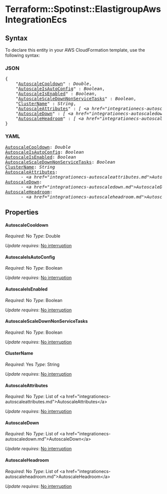 # Terraform::Spotinst::ElastigroupAws IntegrationEcs

## Syntax

To declare this entity in your AWS CloudFormation template, use the following syntax:

### JSON

<pre>
{
    "<a href="#autoscalecooldown" title="AutoscaleCooldown">AutoscaleCooldown</a>" : <i>Double</i>,
    "<a href="#autoscaleisautoconfig" title="AutoscaleIsAutoConfig">AutoscaleIsAutoConfig</a>" : <i>Boolean</i>,
    "<a href="#autoscaleisenabled" title="AutoscaleIsEnabled">AutoscaleIsEnabled</a>" : <i>Boolean</i>,
    "<a href="#autoscalescaledownnonservicetasks" title="AutoscaleScaleDownNonServiceTasks">AutoscaleScaleDownNonServiceTasks</a>" : <i>Boolean</i>,
    "<a href="#clustername" title="ClusterName">ClusterName</a>" : <i>String</i>,
    "<a href="#autoscaleattributes" title="AutoscaleAttributes">AutoscaleAttributes</a>" : <i>[ &lt;a href=&#34;integrationecs-autoscaleattributes.md&#34;&gt;AutoscaleAttributes&lt;/a&gt;, ... ]</i>,
    "<a href="#autoscaledown" title="AutoscaleDown">AutoscaleDown</a>" : <i>[ &lt;a href=&#34;integrationecs-autoscaledown.md&#34;&gt;AutoscaleDown&lt;/a&gt;, ... ]</i>,
    "<a href="#autoscaleheadroom" title="AutoscaleHeadroom">AutoscaleHeadroom</a>" : <i>[ &lt;a href=&#34;integrationecs-autoscaleheadroom.md&#34;&gt;AutoscaleHeadroom&lt;/a&gt;, ... ]</i>
}
</pre>

### YAML

<pre>
<a href="#autoscalecooldown" title="AutoscaleCooldown">AutoscaleCooldown</a>: <i>Double</i>
<a href="#autoscaleisautoconfig" title="AutoscaleIsAutoConfig">AutoscaleIsAutoConfig</a>: <i>Boolean</i>
<a href="#autoscaleisenabled" title="AutoscaleIsEnabled">AutoscaleIsEnabled</a>: <i>Boolean</i>
<a href="#autoscalescaledownnonservicetasks" title="AutoscaleScaleDownNonServiceTasks">AutoscaleScaleDownNonServiceTasks</a>: <i>Boolean</i>
<a href="#clustername" title="ClusterName">ClusterName</a>: <i>String</i>
<a href="#autoscaleattributes" title="AutoscaleAttributes">AutoscaleAttributes</a>: <i>
      - &lt;a href=&#34;integrationecs-autoscaleattributes.md&#34;&gt;AutoscaleAttributes&lt;/a&gt;</i>
<a href="#autoscaledown" title="AutoscaleDown">AutoscaleDown</a>: <i>
      - &lt;a href=&#34;integrationecs-autoscaledown.md&#34;&gt;AutoscaleDown&lt;/a&gt;</i>
<a href="#autoscaleheadroom" title="AutoscaleHeadroom">AutoscaleHeadroom</a>: <i>
      - &lt;a href=&#34;integrationecs-autoscaleheadroom.md&#34;&gt;AutoscaleHeadroom&lt;/a&gt;</i>
</pre>

## Properties

#### AutoscaleCooldown

_Required_: No
_Type_: Double

_Update requires_: [No interruption](https://docs.aws.amazon.com/AWSCloudFormation/latest/UserGuide/using-cfn-updating-stacks-update-behaviors.html#update-no-interrupt)

#### AutoscaleIsAutoConfig

_Required_: No
_Type_: Boolean

_Update requires_: [No interruption](https://docs.aws.amazon.com/AWSCloudFormation/latest/UserGuide/using-cfn-updating-stacks-update-behaviors.html#update-no-interrupt)

#### AutoscaleIsEnabled

_Required_: No
_Type_: Boolean

_Update requires_: [No interruption](https://docs.aws.amazon.com/AWSCloudFormation/latest/UserGuide/using-cfn-updating-stacks-update-behaviors.html#update-no-interrupt)

#### AutoscaleScaleDownNonServiceTasks

_Required_: No
_Type_: Boolean

_Update requires_: [No interruption](https://docs.aws.amazon.com/AWSCloudFormation/latest/UserGuide/using-cfn-updating-stacks-update-behaviors.html#update-no-interrupt)

#### ClusterName

_Required_: Yes
_Type_: String

_Update requires_: [No interruption](https://docs.aws.amazon.com/AWSCloudFormation/latest/UserGuide/using-cfn-updating-stacks-update-behaviors.html#update-no-interrupt)

#### AutoscaleAttributes

_Required_: No
_Type_: List of &lt;a href=&#34;integrationecs-autoscaleattributes.md&#34;&gt;AutoscaleAttributes&lt;/a&gt;

_Update requires_: [No interruption](https://docs.aws.amazon.com/AWSCloudFormation/latest/UserGuide/using-cfn-updating-stacks-update-behaviors.html#update-no-interrupt)

#### AutoscaleDown

_Required_: No
_Type_: List of &lt;a href=&#34;integrationecs-autoscaledown.md&#34;&gt;AutoscaleDown&lt;/a&gt;

_Update requires_: [No interruption](https://docs.aws.amazon.com/AWSCloudFormation/latest/UserGuide/using-cfn-updating-stacks-update-behaviors.html#update-no-interrupt)

#### AutoscaleHeadroom

_Required_: No
_Type_: List of &lt;a href=&#34;integrationecs-autoscaleheadroom.md&#34;&gt;AutoscaleHeadroom&lt;/a&gt;

_Update requires_: [No interruption](https://docs.aws.amazon.com/AWSCloudFormation/latest/UserGuide/using-cfn-updating-stacks-update-behaviors.html#update-no-interrupt)

